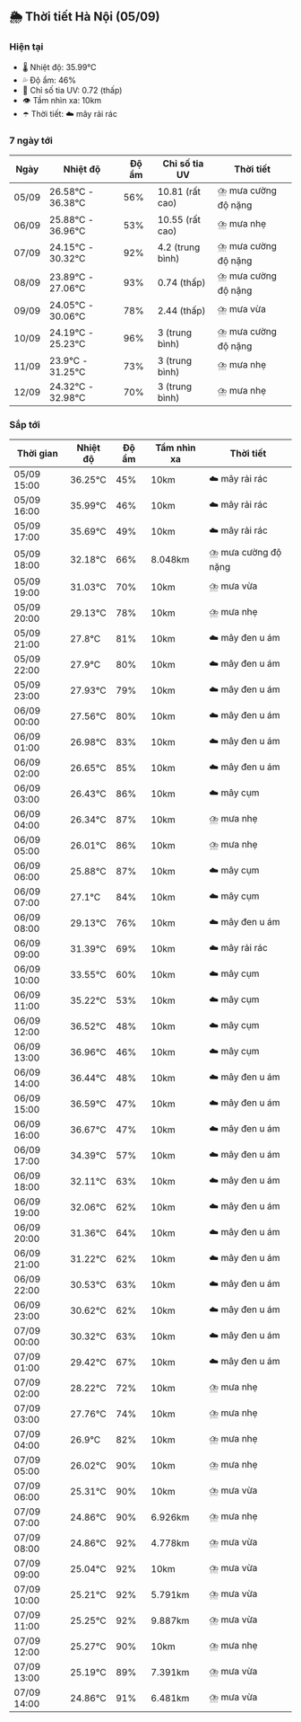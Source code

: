 ## 🌦️ Thời tiết Hà Nội (05/09)

### Hiện tại

- 🌡️ Nhiệt độ: 35.99℃
- 💦 Độ ẩm: 46%
- 🌟 Chỉ số tia UV: 0.72 (thấp)
- 👁️ Tầm nhìn xa: 10km
- ☂️ Thời tiết: ☁️ mây rải rác

### 7 ngày tới

| Ngày | Nhiệt độ | Độ ẩm | Chỉ số tia UV | Thời tiết |
| --- | --- | --- | --- | --- |
| 05/09 | 26.58℃ - 36.38℃ | 56% | 10.81 (rất cao) | ⛈️ mưa cường độ nặng |
| 06/09 | 25.88℃ - 36.96℃ | 53% | 10.55 (rất cao) | ⛈️ mưa nhẹ |
| 07/09 | 24.15℃ - 30.32℃ | 92% | 4.2 (trung bình) | ⛈️ mưa cường độ nặng |
| 08/09 | 23.89℃ - 27.06℃ | 93% | 0.74 (thấp) | ⛈️ mưa cường độ nặng |
| 09/09 | 24.05℃ - 30.06℃ | 78% | 2.44 (thấp) | ⛈️ mưa vừa |
| 10/09 | 24.19℃ - 25.23℃ | 96% | 3 (trung bình) | ⛈️ mưa cường độ nặng |
| 11/09 | 23.9℃ - 31.25℃ | 73% | 3 (trung bình) | ⛈️ mưa nhẹ |
| 12/09 | 24.32℃ - 32.98℃ | 70% | 3 (trung bình) | ⛈️ mưa nhẹ |

### Sắp tới

| Thời gian | Nhiệt độ | Độ ẩm | Tầm nhìn xa | Thời tiết |
| --- | --- | --- | --- | --- |
| 05/09 15:00 | 36.25℃ | 45% | 10km | ☁️ mây rải rác |
| 05/09 16:00 | 35.99℃ | 46% | 10km | ☁️ mây rải rác |
| 05/09 17:00 | 35.69℃ | 49% | 10km | ☁️ mây rải rác |
| 05/09 18:00 | 32.18℃ | 66% | 8.048km | ⛈️ mưa cường độ nặng |
| 05/09 19:00 | 31.03℃ | 70% | 10km | ⛈️ mưa vừa |
| 05/09 20:00 | 29.13℃ | 78% | 10km | ⛈️ mưa nhẹ |
| 05/09 21:00 | 27.8℃ | 81% | 10km | ☁️ mây đen u ám |
| 05/09 22:00 | 27.9℃ | 80% | 10km | ☁️ mây đen u ám |
| 05/09 23:00 | 27.93℃ | 79% | 10km | ☁️ mây đen u ám |
| 06/09 00:00 | 27.56℃ | 80% | 10km | ☁️ mây đen u ám |
| 06/09 01:00 | 26.98℃ | 83% | 10km | ☁️ mây đen u ám |
| 06/09 02:00 | 26.65℃ | 85% | 10km | ☁️ mây đen u ám |
| 06/09 03:00 | 26.43℃ | 86% | 10km | ☁️ mây cụm |
| 06/09 04:00 | 26.34℃ | 87% | 10km | ⛈️ mưa nhẹ |
| 06/09 05:00 | 26.01℃ | 86% | 10km | ⛈️ mưa nhẹ |
| 06/09 06:00 | 25.88℃ | 87% | 10km | ☁️ mây cụm |
| 06/09 07:00 | 27.1℃ | 84% | 10km | ☁️ mây cụm |
| 06/09 08:00 | 29.13℃ | 76% | 10km | ☁️ mây đen u ám |
| 06/09 09:00 | 31.39℃ | 69% | 10km | ☁️ mây rải rác |
| 06/09 10:00 | 33.55℃ | 60% | 10km | ☁️ mây cụm |
| 06/09 11:00 | 35.22℃ | 53% | 10km | ☁️ mây cụm |
| 06/09 12:00 | 36.52℃ | 48% | 10km | ☁️ mây cụm |
| 06/09 13:00 | 36.96℃ | 46% | 10km | ☁️ mây cụm |
| 06/09 14:00 | 36.44℃ | 48% | 10km | ☁️ mây đen u ám |
| 06/09 15:00 | 36.59℃ | 47% | 10km | ☁️ mây đen u ám |
| 06/09 16:00 | 36.67℃ | 47% | 10km | ☁️ mây đen u ám |
| 06/09 17:00 | 34.39℃ | 57% | 10km | ☁️ mây đen u ám |
| 06/09 18:00 | 32.11℃ | 63% | 10km | ☁️ mây đen u ám |
| 06/09 19:00 | 32.06℃ | 62% | 10km | ☁️ mây đen u ám |
| 06/09 20:00 | 31.36℃ | 64% | 10km | ☁️ mây đen u ám |
| 06/09 21:00 | 31.22℃ | 62% | 10km | ☁️ mây đen u ám |
| 06/09 22:00 | 30.53℃ | 63% | 10km | ☁️ mây đen u ám |
| 06/09 23:00 | 30.62℃ | 62% | 10km | ☁️ mây đen u ám |
| 07/09 00:00 | 30.32℃ | 63% | 10km | ☁️ mây đen u ám |
| 07/09 01:00 | 29.42℃ | 67% | 10km | ☁️ mây đen u ám |
| 07/09 02:00 | 28.22℃ | 72% | 10km | ⛈️ mưa nhẹ |
| 07/09 03:00 | 27.76℃ | 74% | 10km | ⛈️ mưa nhẹ |
| 07/09 04:00 | 26.9℃ | 82% | 10km | ⛈️ mưa nhẹ |
| 07/09 05:00 | 26.02℃ | 90% | 10km | ⛈️ mưa nhẹ |
| 07/09 06:00 | 25.31℃ | 90% | 10km | ⛈️ mưa vừa |
| 07/09 07:00 | 24.86℃ | 90% | 6.926km | ⛈️ mưa nhẹ |
| 07/09 08:00 | 24.86℃ | 92% | 4.778km | ⛈️ mưa vừa |
| 07/09 09:00 | 25.04℃ | 92% | 10km | ⛈️ mưa vừa |
| 07/09 10:00 | 25.21℃ | 92% | 5.791km | ⛈️ mưa vừa |
| 07/09 11:00 | 25.25℃ | 92% | 9.887km | ⛈️ mưa vừa |
| 07/09 12:00 | 25.27℃ | 90% | 10km | ⛈️ mưa nhẹ |
| 07/09 13:00 | 25.19℃ | 89% | 7.391km | ⛈️ mưa vừa |
| 07/09 14:00 | 24.86℃ | 91% | 6.481km | ⛈️ mưa vừa |
